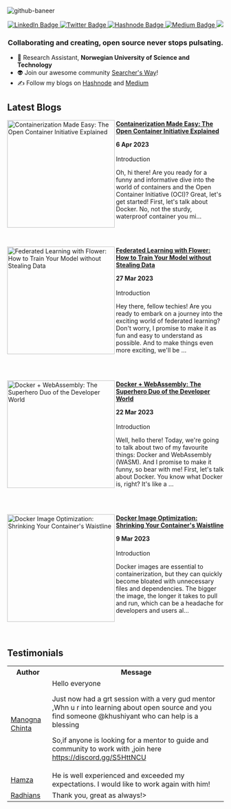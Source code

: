 ![github-baneer](https://user-images.githubusercontent.com/69671407/224075327-768d04b2-23c7-46dd-b9d3-090308abb186.png)


<div id="header" align="center">
  
  <div id="badges">
    <a href="https://www.linkedin.com/in/khushiyant/">
      <img src="https://img.shields.io/badge/LinkedIn-blue?style=for-the-badge&logo=linkedin&logoColor=white" alt="LinkedIn Badge"/>
    </a>
    <a href="https://twitter.com/khushiyant">
      <img src="https://img.shields.io/badge/Twitter-grey?style=for-the-badge&logo=twitter&logoColor=white" alt="Twitter Badge"/>
    </a>
    <a href="https://kodein.hashnode.dev">
      <img src="https://img.shields.io/badge/Hashnode-green?style=for-the-badge&logo=hashnode&logoColor=white" alt="Hashnode Badge"/>
    </a>
    <a href="https://khushiyant.medium.com">
      <img src="https://img.shields.io/badge/Medium-black?style=for-the-badge&logo=Medium&logoColor=white" alt="Medium Badge"/>
    </a>
      <img src="https://dcbadge.vercel.app/api/server/85Mch6B9Gw" />
  </div>
</div>

### <p align="center"> Collaborating and creating, open source never stops pulsating. </p>

- 🔬 Research Assistant, <b> Norwegian University of Science and Technology </b>
- 👽 Join our awesome community [Searcher's Way](https://discord.gg/)! 
- ✍️ Follow my blogs on [Hashnode](https://kodein.hashnode.dev) and [Medium](https://khushiyant.medium.com)

## Latest Blogs
<!-- HASHNODE_BLOG:START -->
<p align="left">
<a href="https://kodein.hashnode.dev/containerization-made-easy-the-open-container-initiative-explained" title="Containerization Made Easy: The Open Container Initiative Explained"><img src="https://cdn.hashnode.com/res/hashnode/image/upload/v1680799853499/de258fca-92f4-44c9-9e1a-62eafe0f5ddd.jpeg" alt="Containerization Made Easy: The Open Container Initiative Explained" width="250px" align="left" /></a>
<a href="https://kodein.hashnode.dev/containerization-made-easy-the-open-container-initiative-explained" title="Containerization Made Easy: The Open Container Initiative Explained"><strong>Containerization Made Easy: The Open Container Initiative Explained</strong></a>
<div><strong>6 Apr 2023</strong></div>
<br/> Introduction

Oh, hi there! Are you ready for a funny and informative dive into the world of containers and the Open Container Initiative (OCI)? Great, let's get started!
First, let's talk about Docker. No, not the sturdy, waterproof container you mi... </p> <br/> <br/>
<p align="left">
<a href="https://kodein.hashnode.dev/federated-learning-with-flower-how-to-train-your-model-without-stealing-data" title="Federated Learning with Flower: How to Train Your Model without Stealing Data"><img src="https://cdn.hashnode.com/res/hashnode/image/upload/v1679942425484/82d1632e-675a-40dd-bf1d-3e0d4f3a0ee6.png" alt="Federated Learning with Flower: How to Train Your Model without Stealing Data" width="250px" align="left" /></a>
<a href="https://kodein.hashnode.dev/federated-learning-with-flower-how-to-train-your-model-without-stealing-data" title="Federated Learning with Flower: How to Train Your Model without Stealing Data"><strong>Federated Learning with Flower: How to Train Your Model without Stealing Data</strong></a>
<div><strong>27 Mar 2023</strong></div>
<br/> Introduction

Hey there, fellow techies! Are you ready to embark on a journey into the exciting world of federated learning? Don't worry, I promise to make it as fun and easy to understand as possible. And to make things even more exciting, we'll be ... </p> <br/> <br/>
<p align="left">
<a href="https://kodein.hashnode.dev/docker-webassembly-the-superhero-duo-of-the-developer-world" title="Docker + WebAssembly: The Superhero Duo of the Developer World"><img src="https://cdn.hashnode.com/res/hashnode/image/upload/v1679511343823/cbd74c40-0608-4ad1-b067-d5b1f516ae44.webp" alt="Docker + WebAssembly: The Superhero Duo of the Developer World" width="250px" align="left" /></a>
<a href="https://kodein.hashnode.dev/docker-webassembly-the-superhero-duo-of-the-developer-world" title="Docker + WebAssembly: The Superhero Duo of the Developer World"><strong>Docker + WebAssembly: The Superhero Duo of the Developer World</strong></a>
<div><strong>22 Mar 2023</strong></div>
<br/> Introduction

Well, hello there! Today, we're going to talk about two of my favourite things: Docker and WebAssembly (WASM). And I promise to make it funny, so bear with me!
First, let's talk about Docker. You know what Docker is, right? It's like a ... </p> <br/> <br/>
<p align="left">
<a href="https://kodein.hashnode.dev/docker-image-optimization-shrinking-your-containers-waistline" title="Docker Image Optimization: Shrinking Your Container's Waistline"><img src="https://cdn.hashnode.com/res/hashnode/image/upload/v1678387775990/9e7f039b-4fdd-42f6-869e-f70070f3264d.jpeg" alt="Docker Image Optimization: Shrinking Your Container's Waistline" width="250px" align="left" /></a>
<a href="https://kodein.hashnode.dev/docker-image-optimization-shrinking-your-containers-waistline" title="Docker Image Optimization: Shrinking Your Container's Waistline"><strong>Docker Image Optimization: Shrinking Your Container's Waistline</strong></a>
<div><strong>9 Mar 2023</strong></div>
<br/> Introduction

Docker images are essential to containerization, but they can quickly become bloated with unnecessary files and dependencies. The bigger the image, the longer it takes to pull and run, which can be a headache for developers and users al... </p> <br/> <br/>
<!-- HASHNODE_BLOG:END -->

## Testimonials
<table>
<tbody><tr>
    <th>Author</th>
    <th>Message</th>
  </tr>
  <tr>
    <td><a href="https://twitter.com/chinta_manogna/status/1625514691098460160?s=20" rel="nofollow">Manogna Chinta</a></td>
    <td>Hello everyone

Just now had a grt session with a very gud mentor ,Whn u r into learning about open source and you find someone 
@khushiyant
  who can help is a blessing

So,if anyone is looking for a mentor to guide and community to work with ,join here
https://discord.gg/S5HttNCU </td>
  </tr>
  <tr>
    <td><a href="https://www.fiverr.com/khushiyant" rel="nofollow">Hamza</a></td>
    <td>He is well experienced and exceeded my expectations. I would like to work again with him!</td>
  </tr>
  <tr>
    <td><a href="https://www.fiverr.com/khushiyant" rel="nofollow">Radhians</a></td>
    <td>Thank you, great as always!></td>
  </tr>
</tbody>
  </table>
<br>
